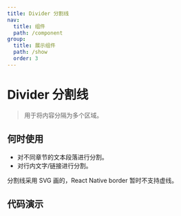 ```yaml
---
title: Divider 分割线
nav:
  title: 组件
  path: /component
group:
  title: 展示组件
  path: /show
  order: 3
---
```


# Divider 分割线

> 用于将内容分隔为多个区域。

## 何时使用

- 对不同章节的文本段落进行分割。
- 对行内文字/链接进行分割。

分割线采用 SVG 画的，React Native border 暂时不支持虚线。

## 代码演示

<code src="./__fixtures__/basic.tsx"></code>

<API></API>
